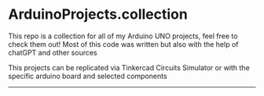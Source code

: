 # ArduinoProjects.collection
This repo is a collection for all of my Arduino UNO projects, feel free to check them out! 
Most of this code was written but also with the help of chatGPT and other sources

This projects can be replicated via Tinkercad Circuits Simulator or with the specific arduino board and selected components


-----------------------------------------------------------------------------------------------------------------------------


